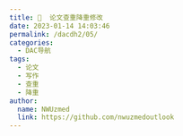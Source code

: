 ```yaml
---
title: 💉  论文查重降重修改
date: 2023-01-14 14:03:46
permalink: /dacdh2/05/
categories: 
  - DAC导航
tags: 
  - 论文
  - 写作
  - 查重
  - 降重
author: 
  name: NWUzmed
  link: https://github.com/nwuzmedoutlook
---
```


<ClientOnly>
  <Card :cardData="cardData0" :cardListSize=4 carTitlColor="#000" carHoverColor="#000" />
</ClientOnly>

<script>
export default {
  data() {
    return {
      cardData0: [
{id: "0", cardSrc: "http://vpcs.cqvip.com/", cardImgSrc: "https://api.xinac.net/icon/?url=http://vpcs.cqvip.com/", cardName: "维普论文检测", cardContent: "论文查重，毕业论文抄袭检测，24小时自助检测",},
{cardSrc: "http://check.wanfangdata.com.cn/", cardImgSrc: "https://api.xinac.net/icon/?url=http://check.wanfangdata.com.cn/", cardName: "万方检测", cardContent: "文献相似性检测服务",},
{cardSrc: "https://cx.cnki.net/main.html#/login", cardImgSrc: "https://api.xinac.net/icon/?url=https://cx.cnki.net/", cardName: "知网个人查重服务", cardContent: "中国知网-科研诚信管理系统研究中心",},
{cardSrc: "https://ccus.cf/dacdh2/05/", cardImgSrc: "https://s1.ax1x.com/2023/01/27/pSUkkaF.jpg", cardName: "慎用排在此后的系统", cardContent: "只做推荐，请自行辨别真伪，不要盲目使用",},
{cardSrc: "http://gdcha.oadds.cn/", cardImgSrc: "https://api.xinac.net/icon/?url=http://gdcha.oadds.cn/", cardName: "GDCha国道查重", cardContent: "基于国际权威的turnitin系统，支持中文、英文查重，职称论文、期刊投稿、毕业论文、留学生论文全面检测。",},
{cardSrc: "https://www.turnitincn.com/", cardImgSrc: "https://api.xinac.net/icon/?url=https://www.turnitincn.com/", cardName: "Turnitin查重", cardContent: "英文论文查重检测软件,外文论文相似度检测系统",},
{cardSrc: "https://www.ithenticatecn.com/", cardImgSrc: "https://api.xinac.net/icon/?url=https://www.ithenticatecn.com/", cardName: "iThenticate查重", cardContent: "SCI英文期刊投稿查重软件,CrossCheck检测网站",},
{cardSrc: "https://www.figcheck.cn/imagecheck", cardImgSrc: "https://api.xinac.net/icon/?url=https://www.figcheck.cn/imagecheck", cardName: "Figcheck", cardContent: "图例查重",},
{cardSrc: "http://www.chaessay.com/", cardImgSrc: "https://api.xinac.net/icon/?url=http://www.chaessay.com/", cardName: "ChaEssay查论文网", cardContent: "turnitin,英文英语小论文,留学生Essay,SCI EI ISTP期刊,日语德语法语韩语,论文抄袭率检测查重软件系统",},
{cardSrc: "https://xueshu.baidu.com/usercenter/papercheck/homeindex?site=index_links", cardImgSrc: "https://api.xinac.net/icon/?url=https://xueshu.baidu.com/usercenter/papercheck/homeindex?site=index_links", cardName: "百度学术", cardContent: "查重网站推荐",},
{cardSrc: "http://www.gocheck.cn/", cardImgSrc: "https://api.xinac.net/icon/?url=http://www.gocheck.cn/", cardName: "G·格子达", cardContent: "论文引用检测系统",},
{cardSrc: "http://plagiarisma.net/cn/", cardImgSrc: "https://api.xinac.net/icon/?url=http://plagiarisma.net/cn/", cardName: "Plagiarisma", cardContent: "论文查重_论文检测",},
{cardSrc: "https://www.duplichecker.com/", cardImgSrc: "https://api.xinac.net/icon/?url=https://www.duplichecker.com/", cardName: "Plagiarism Checker", cardContent: "100% Free and Accurate",},
{cardSrc: "http://www.antcheck.cn/", cardImgSrc: "https://api.xinac.net/icon/?url=http://www.antcheck.cn/", cardName: "蚂蚁查重网", cardContent: "集免费论文查重入口,为实惠知网检测系统而生！",},
{cardSrc: "http://www.okcheck.cn/", cardImgSrc: "https://api.xinac.net/icon/?url=http://www.okcheck.cn/", cardName: "明鉴", cardContent: "论文查重_学术不端检测系统_免费毕业论文抄袭检测",},
{cardSrc: "https://chkicnki.checkpass.net/", cardImgSrc: "https://api.xinac.net/icon/?url=https://chkicnki.checkpass.net/", cardName: "论文查重检测入口", cardContent: "全国知名品牌检测系统 一站式查重服务",},
{cardSrc: "http://dsa.dayainfo.com/", cardImgSrc: "https://api.xinac.net/icon/?url=http://dsa.dayainfo.com/", cardName: "大雅相似度分析", cardContent: "论文检测、论文查重系统",},
{cardSrc: "https://www.paperfree.cn/", cardImgSrc: "https://api.xinac.net/icon/?url=https://www.paperfree.cn/", cardName: "PaperFree官网", cardContent: "免费论文检测_免费论文查重_全球首个免费论文相似度检测系统",},
{cardSrc: "http://www.papertime.cn/", cardImgSrc: "https://api.xinac.net/icon/?url=http://www.papertime.cn/", cardName: "PaperTime论文时间", cardContent: "论文查重_免费论文检测_在线改重论文检测系统",},
{cardSrc: "https://www.paperera.com/", cardImgSrc: "https://api.xinac.net/icon/?url=https://www.paperera.com/", cardName: "PaperEra论文查重", cardContent: "免费论文查重_论文检测系统",},
{cardSrc: "https://www.paperbye.com/", cardImgSrc: "https://api.xinac.net/icon/?url=https://www.paperbye.com/", cardName: "PaperBye官网", cardContent: "论文查重软件免费版-论文检测系统免费查重网站",},
{cardSrc: "https://www.paperpass.com/", cardImgSrc: "https://api.xinac.net/icon/?url=https://www.paperpass.com/", cardName: "PaperPass官网", cardContent: "论文查重-论文检测-免费论文查重检测系统",},
{cardSrc: "http://www.papereasy.com/", cardImgSrc: "https://api.xinac.net/icon/?url=http://www.papereasy.com/", cardName: "PaperEasy", cardContent: "论文降重修改降低重复率_硕博人工改重包过知网查重",},
{cardSrc: "http://www.paperright.com/", cardImgSrc: "https://api.xinac.net/icon/?url=http://www.paperright.com/", cardName: "PaperRight论文查重", cardContent: "论文检测软件，免费论文查重",},
{cardSrc: "https://www.paperok.com/", cardImgSrc: "https://api.xinac.net/icon/?url=https://www.paperok.com/", cardName: "PaperOK论文查重", cardContent: "专注免费论文查重，论文查重免费，不限类型",},
{cardSrc: "http://www.bylwjc.com/index.htm", cardImgSrc: "https://api.xinac.net/icon/?url=http://www.bylwjc.com/index.htm", cardName: "PaperSame", cardContent: "万方维普paperpass论文查重检测系统软件",},
{cardSrc: "https://www.paperyy.com/", cardImgSrc: "https://api.xinac.net/icon/?url=https://www.paperyy.com/", cardName: "PaperYY论文检测", cardContent: "免费论文查重",},
{cardSrc: "https://www.lunwengo.net/", cardImgSrc: "https://api.xinac.net/icon/?url=https://www.lunwengo.net/", cardName: "论文狗论文查重", cardContent: "免费论文查重_论文查重免费入口_一键智能降重修改",},
{cardSrc: "https://www.beiying.online/", cardImgSrc: "https://api.xinac.net/icon/?url=https://www.beiying.online/", cardName: "贝影论文修改助手", cardContent: "免费论文降重软件辅助人工改重工具",},
{cardSrc: "https://www.paperred.com/", cardImgSrc: "https://api.xinac.net/icon/?url=https://www.paperred.com/", cardName: "PaperRed论文检测系统", cardContent: "免费论文查重入口",},
{cardSrc: "https://www.chabiguo.com/", cardImgSrc: "https://api.xinac.net/icon/?url=https://www.chabiguo.com/", cardName: "查必过", cardContent: "基于深度语义分析、先进的NLP技术、支持论文降重、自媒体文章原创度提升、公文、报告的语句优化处理、快速提高软文原创度等场景",},
{cardSrc: "http://www.8795.org/", cardImgSrc: "https://api.xinac.net/icon/?url=http://www.8795.org/", cardName: "天临论文降重助手", cardContent: "免费论文降重软件",},
{cardSrc: "http://www.9526.org/", cardImgSrc: "https://api.xinac.net/icon/?url=http://www.9526.org/", cardName: "降重神器", cardContent: "降重软件，降重免费软件",},
      ],
    };
  },
};
</script>
